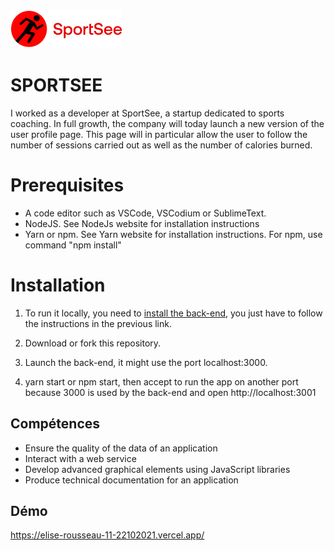 
<img src="./public/logo.png"/>

# SPORTSEE
I worked as a developer at SportSee, a startup dedicated to sports coaching. In full growth, the company will today launch a new version of the user profile page. This page will in particular allow the user to follow the number of sessions carried out as well as the number of calories burned.

# Prerequisites
* A code editor such as VSCode, VSCodium or SublimeText.
* NodeJS. See NodeJs website for installation instructions
* Yarn or npm. See Yarn website for installation instructions. For npm, use command "npm install"


# Installation
1. To run it locally, you need to [install the back-end](https://github.com/OpenClassrooms-Student-Center/P9-front-end-dashboard), you just have to follow the instructions in the previous link.

2. Download or fork this repository.

3. Launch the back-end, it might use the port localhost:3000.

4. yarn start or npm start, then accept to run the app on another port because 3000 is used by the back-end and open http://localhost:3001


## Compétences 
- Ensure the quality of the data of an application
- Interact with a web service
- Develop advanced graphical elements using JavaScript libraries
- Produce technical documentation for an application

## Démo
https://elise-rousseau-11-22102021.vercel.app/
